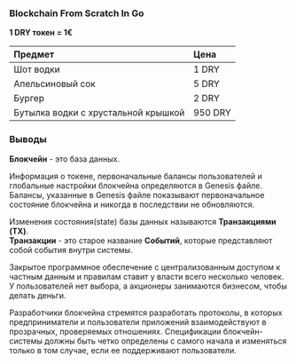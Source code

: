 ### Blockchain From Scratch In Go

**1 DRY токен = 1€**

| Предмет                             | Цена    |
|:------------------------------------|:--------|
| Шот водки                           | 1 DRY   |
| Апельсиновый сок                    | 5 DRY   |
| Бургер                              | 2 DRY   |
| Бутылка водки с хрустальной крышкой | 950 DRY |

### Выводы

**Блокчейн** - это база данных.

Информация о токене, первоначальные балансы пользователей 
и глобальные настройки блокчейна определяются в Genesis файле.
Балансы, указанные в Genesis файле показывают первоначальное состояние 
блокчейна и никогда в последствии не обновляются.

Изменения состояния(state) базы данных называются **Транзакциями (TX)**.<br>
**Транзакции** - это старое название **Событий**, которые представляют 
собой события внутри системы.

Закрытое программное обеспечение с централизованным доступом к частным 
данным и правилам ставит у власти всего несколько человек. У пользователей 
нет выбора, а акционеры занимаются бизнесом, чтобы делать деньги.

Разработчики блокчейна стремятся разработать протоколы, в которых
предприниматели и пользователи приложений взаимодействуют в прозрачных, 
проверяемых отношениях. Спецификации блокчейн-системы должны быть четко 
определены с самого начала и изменяться только в том случае, если ее 
поддерживают пользователи.